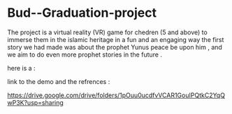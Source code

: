 # Bud--Graduation-project

The project is a virtual reality (VR) game for chedren (5 and above) to immerse them in the islamic heritage in a fun and an engaging way 
the first story we had made was about the prophet Yunus peace be upon him , and we aim to do even more prophet stories in the future . 

here is a  :

link to the demo and the refrences : 

https://drive.google.com/drive/folders/1pOuu0ucdfvVCAR1GouIPQtkC2YqQwP3K?usp=sharing



